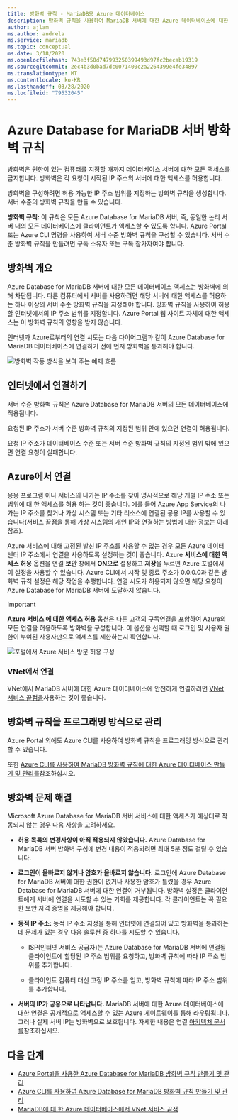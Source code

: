 ```yaml
---
title: 방화벽 규칙 - MariaDB용 Azure 데이터베이스
description: 방화벽 규칙을 사용하여 MariaDB 서버에 대한 Azure 데이터베이스에 대한 연결을 활성화하는 방법에 대해 알아봅니다.
author: ajlam
ms.author: andrela
ms.service: mariadb
ms.topic: conceptual
ms.date: 3/18/2020
ms.openlocfilehash: 743e3f50d747993250399493d97fc2becab19319
ms.sourcegitcommit: 2ec4b3d0bad7dc0071400c2a2264399e4fe34897
ms.translationtype: MT
ms.contentlocale: ko-KR
ms.lasthandoff: 03/28/2020
ms.locfileid: "79532045"
---
```

# <a name="azure-database-for-mariadb-server-firewall-rules"></a>Azure Database for MariaDB 서버 방화벽 규칙
방화벽은 권한이 있는 컴퓨터를 지정할 때까지 데이터베이스 서버에 대한 모든 액세스를 금지합니다. 방화벽은 각 요청이 시작된 IP 주소의 서버에 대한 액세스를 허용합니다.

방화벽을 구성하려면 허용 가능한 IP 주소 범위를 지정하는 방화벽 규칙을 생성합니다. 서버 수준의 방화벽 규칙을 만들 수 있습니다.

**방화벽 규칙:** 이 규칙은 모든 Azure Database for MariaDB 서버, 즉, 동일한 논리 서버 내의 모든 데이터베이스에 클라이언트가 액세스할 수 있도록 합니다. Azure Portal 또는 Azure CLI 명령을 사용하여 서버 수준 방화벽 규칙을 구성할 수 있습니다. 서버 수준 방화벽 규칙을 만들려면 구독 소유자 또는 구독 참가자여야 합니다.

## <a name="firewall-overview"></a>방화벽 개요
Azure Database for MariaDB 서버에 대한 모든 데이터베이스 액세스는 방화벽에 의해 차단됩니다. 다른 컴퓨터에서 서버를 사용하려면 해당 서버에 대한 액세스를 허용하는 하나 이상의 서버 수준 방화벽 규칙을 지정해야 합니다. 방화벽 규칙을 사용하여 허용할 인터넷에서의 IP 주소 범위를 지정합니다. Azure Portal 웹 사이트 자체에 대한 액세스는 이 방화벽 규칙의 영향을 받지 않습니다.

인터넷과 Azure로부터의 연결 시도는 다음 다이어그램과 같이 Azure Database for MariaDB 데이터베이스에 연결하기 전에 먼저 방화벽을 통과해야 합니다.

![방화벽 작동 방식을 보여 주는 예제 흐름](./media/concepts-firewall-rules/1-firewall-concept.png)

## <a name="connecting-from-the-internet"></a>인터넷에서 연결하기
서버 수준 방화벽 규칙은 Azure Database for MariaDB 서버의 모든 데이터베이스에 적용됩니다.

요청된 IP 주소가 서버 수준 방화벽 규칙의 지정된 범위 안에 있으면 연결이 허용됩니다.

요청 IP 주소가 데이터베이스 수준 또는 서버 수준 방화벽 규칙의 지정된 범위 밖에 있으면 연결 요청이 실패합니다.

## <a name="connecting-from-azure"></a>Azure에서 연결
응용 프로그램 이나 서비스의 나가는 IP 주소를 찾아 명시적으로 해당 개별 IP 주소 또는 범위에 대 한 액세스를 허용 하는 것이 좋습니다. 예를 들어 Azure App Service의 나가는 IP 주소를 찾거나 가상 시스템 또는 기타 리소스에 연결된 공용 IP를 사용할 수 있습니다(서비스 끝점을 통해 가상 시스템의 개인 IP와 연결하는 방법에 대한 정보는 아래 참조). 

Azure 서비스에 대해 고정된 발신 IP 주소를 사용할 수 없는 경우 모든 Azure 데이터 센터 IP 주소에서 연결을 사용하도록 설정하는 것이 좋습니다. Azure **서비스에 대한 액세스 허용** 옵션을 연결 **보안** 창에서 **ON으로** 설정하고 **저장**을 누르면 Azure 포털에서 이 설정을 사용할 수 있습니다. Azure CLI에서 시작 및 종료 주소가 0.0.0.0과 같은 방화벽 규칙 설정은 해당 작업을 수행합니다. 연결 시도가 허용되지 않으면 해당 요청이 Azure Database for MariaDB 서버에 도달하지 않습니다.

> [!IMPORTANT]
> **Azure 서비스 에 대한 액세스 허용** 옵션은 다른 고객의 구독연결을 포함하여 Azure의 모든 연결을 허용하도록 방화벽을 구성합니다. 이 옵션을 선택할 때 로그인 및 사용자 권한이 부여된 사용자만으로 액세스를 제한하는지 확인합니다.
> 

![포털에서 Azure 서비스 방문 허용 구성](./media/concepts-firewall-rules/allow-azure-services.png)

### <a name="connecting-from-a-vnet"></a>VNet에서 연결
VNet에서 MariaDB 서버에 대한 Azure 데이터베이스에 안전하게 연결하려면 [VNet 서비스 끝점을](./concepts-data-access-security-vnet.md)사용하는 것이 좋습니다. 

## <a name="programmatically-managing-firewall-rules"></a>방화벽 규칙을 프로그래밍 방식으로 관리
Azure Portal 외에도 Azure CLI를 사용하여 방화벽 규칙을 프로그래밍 방식으로 관리할 수 있습니다. 

또한 [Azure CLI를 사용하여 MariaDB 방화벽 규칙에 대한 Azure 데이터베이스 만들기 및 관리를](./howto-manage-firewall-cli.md)참조하십시오.

## <a name="troubleshooting-firewall-issues"></a>방화벽 문제 해결
Microsoft Azure Database for MariaDB 서버 서비스에 대한 액세스가 예상대로 작동되지 않는 경우 다음 사항을 고려하세요.

* **허용 목록의 변경사항이 아직 적용되지 않았습니다.** Azure Database for MariaDB 서버 방화벽 구성에 변경 내용이 적용되려면 최대 5분 정도 걸릴 수 있습니다.

* **로그인이 올바르지 않거나 암호가 올바르지 않습니다.** 로그인에 Azure Database for MariaDB 서버에 대한 권한이 없거나 사용한 암호가 틀렸을 경우 Azure Database for MariaDB 서버에 대한 연결이 거부됩니다. 방화벽 설정은 클라이언트에게 서버에 연결을 시도할 수 있는 기회를 제공합니다. 각 클라이언트는 꼭 필요한 보안 자격 증명을 제공해야 합니다.

* **동적 IP 주소:** 동적 IP 주소 지정을 통해 인터넷에 연결되어 있고 방화벽을 통과하는 데 문제가 있는 경우 다음 솔루션 중 하나를 시도할 수 있습니다.

   * ISP(인터넷 서비스 공급자)는 Azure Database for MariaDB 서버에 연결될 클라이언트에 할당된 IP 주소 범위를 요청하고, 방화벽 규칙에 따라 IP 주소 범위를 추가합니다.

   * 클라이언트 컴퓨터 대신 고정 IP 주소를 얻고, 방화벽 규칙에 따라 IP 주소 범위를 추가합니다.

* **서버의 IP가 공용으로 나타납니다.** MariaDB 서버에 대한 Azure 데이터베이스에 대한 연결은 공개적으로 액세스할 수 있는 Azure 게이트웨이를 통해 라우팅됩니다. 그러나 실제 서버 IP는 방화벽으로 보호됩니다. 자세한 내용은 연결 [아키텍처 문서를](concepts-connectivity-architecture.md)참조하십시오. 

## <a name="next-steps"></a>다음 단계
- [Azure Portal을 사용한 Azure Database for MariaDB 방화벽 규칙 만들기 및 관리](./howto-manage-firewall-portal.md)
- [Azure CLI를 사용하여 Azure Database for MariaDB 방화벽 규칙 만들기 및 관리](./howto-manage-firewall-cli.md)
- [MariaDB에 대 한 Azure 데이터베이스에서 VNet 서비스 끝점](./concepts-data-access-security-vnet.md)
